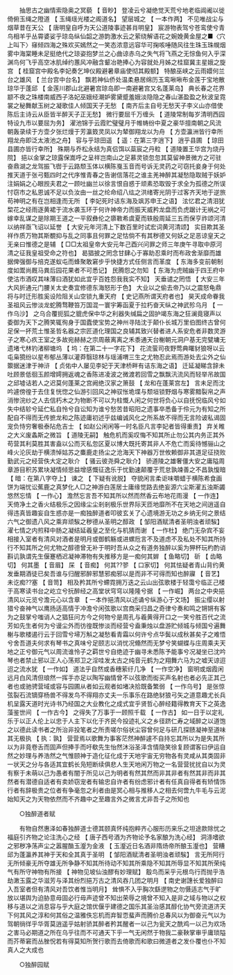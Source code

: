 <!-- { "loadSidebar": true } -->
　　抽思古之幽情索隐奥之冥藐 【 音眇】 登凌云兮凝绝觉天荒兮地老临阊阇以徙倚俯玉绳之隥道 【 玉绳瑶光楼之阁道名】 望层城之 【 一本作两】 不见唯战尘与烟草昔在天公 【 唐明皇自呼为天公道陵事迹甚肖明皇】 宸游物表驾兮苍鸾使兮青鸟相羊乎丛霄婆娑乎琼岛纵仙韶之游韵激水云之萦绕解语花之婉娩黄金屋之■〈穴上叫下〉窱倾四海之殊欢买嫣然之一笑态浓意远容华可掬咳唾随风往生珠玉珠幌烟雾中海棠睡未足挺绝代之琼姿抱梦兰之心曲谅赤乌之失气将飞燕之无悰鱼何入乎深渊鸟何飞乎高空冰肌绰约蕙风冲融含颦冶艳捧心为容就处月姊之桂窟冀主星娥之旋宫 【 桂窟宫中殿名李妃奏乞坤仪殿避暑章庙使彻其殿额】 特酿巫峡之云雨嬛何兰台之雄风 【 兰台宫中台名】 飘若神仙侨处温柔悬居绵历玉鸾啾啾布金莲于宝地散琼华于蓬邱 【 金莲川郡山北避暑宫琼岛即一南避暑宫又名蓬莱岛】 典长春之花界颛不夜之珠楼南威西子洛妃巫娥经潮妒雾黛蹙羞娥淡隐隐之春山湛盈盈之秋波呈霓裳之秘舞献玉树之凝歌佳人倾国天子无愁 【 南齐后主自号无愁天子李义山亦借使陈后主诗云从臣皆半醉天子正无愁】 微行要屈千万缠头 【 道陵常制每岁清明西园特设九市以要屈为务】 濯池锦于云霞贮璧璧月于帷帱纷中夏之豪华擅南朝之风流朝轰录续于方壶夕张烂熳于芳瀛笯灵凤以为辇御翔龙以为舟 【 方壶瀛洲皆行幸所翔龙舟即泛太液池之舟】 容与乎琼田遥 【 遥：在第三字逍下】 逍乎县圃 【 琼田县圃亦皆行幸所】 殊期与乔松永结为真侣饵以蘂宸之丹粒 【 道陵置王华宫为烧丹院】 挹以金掌之琼露保嵩呼之呈祥岂南山之足慕灵锁忽忽其莫留神景微方之可驻奋鼎湖之龙驾振飞辔于云路颓玉体以横陈戛玉音而号诉无灵药之可窃托妾身于何处推天道于张弓甄四时之代序惟青春之告谢信落花之谁主羌神醉其凝愁隐取贼于妖妒注娟娟之心眼觊夫君之一顾吐幽兰以徐言恨自惑于顽素恐取毁于求全为孤德之所误忖窃市之私恩诚不足以负汝由一丝之纶命绍八纮之洪绪寄光阴于过客齐天地于逆旅苟神明之有在岂相逢而无所 【 李妃死时诘东海及飒苏申王之语】 泫忆君之清泪犹棃花之经雨逐黄裙于流水袭玉环于何许神帝力而振天威矜龙盘而负虎踞计无祸之可嫁幸乱谋之是除期王道之一平叙彝伦之隳斁希虞夏而轶殷周延三五而保亨祚颂河清以纳祥亟飞诏以延誉 【 大安元年河清上下数百里时试宏词黄河清颂】 实目欺其圣祥作质万物其斯覩抑与乱之同事且何罪之足怙倘不有其秽德又何妖之足恶谅皇天之无亲曰惟德之是辅 【 □□太祖皇帝大安元年己酉兴问罪之师三年庚午寻取中原河清之征我皇祖受命之符也】 曷猖披之罔念甘肆心于寡助忍乘时而布政舍渐靡而雄据俾强御与掊克遂蚁屯而蜂聚敢窘步乎快捷方式任侧言而革度 【 东海多变前朝制度如鬻尚厩马粪后园花果者不可悉记】 民腾怨之勿知 【 东海为虎贼幽于四王府中使沽市酒叹其味薄曰酒犹如此宜乎百姓怨我我实不知】 天垂谴之罔悟 【 大安三年大风折通元门腰关太史奏宜修德东海怒形于色】 大业以之偷去帝乃以之震怒龟鼎将与时迁形胜奚设险阻关山空锁九重天府 【 史记燕所谓天府者也】 昊天成命眷我圣祖风云惨淡龙蛇腾骛鞭笞万国混一寰宇筹函夏于拉朽奋天纵之神武殄乌月 【 一作乌沙】 之乌合覆扼狐之貔虎保中华之利器失缄扁之固护竭东海之狂澜竟寝声以委御为天下之腾笑辄徇身于国蠹使宝势之神州寻陆沈于颠仆长城万里伯图终古曾何足保一抔荒土惟圣哲名器之宗匠道化理国之良辅其致兴替者进人系安危者非数灵游子之寒心疚王室之多故宛赫赫之宗周蔽离离之禾黍通天台榭朝元洞户基无完甓墉无遗堵弋林钓渚柳塘坞 【 坞：在第二十一字花下】 花流萤司夜野莺典曙豺狼呀以云屯枭獍纷以星布郁丛薄以灌莽翳琼林与瑶浦喟三生之尤物忍此焉而游处去尘外之仙籞据迷津于神浒 【 贞佑中人屡见李妃于天津桥畔有诘东海之语】 迁延凝睇含辞未吐顾景低徊玉颜增嫮拥返魂之香陈进凌波之微渡若回雪之飘飘汛流风而轻举吊故国之邱墟诘若人之迟莫何蓬莱之宫阙绝汉家之箫鼓 【 龙和在蓬莱宫左】 言未足而沈吟遽傍徨于去住复恍惚之仙游引回风之神驭怅垝堞与颓垣锁野烟与寒雾黯裂帛之声消惨浣纱之人去信朽木之为物断不可以为柱慨人闲之何世将负心以自抚怳临风兮如失中结轸兮延伫私自怜兮自讼知为谁兮愁苦昔昭阳之遗事卒悉备于伶元为有知之所配自不得而无传摭龙和之陈迹庸初述乎兹编诚风化之所系故不得而无言险诐私谒固宠负恃穷奢极泰阽危吉士 【 如赵公闲闲等一时名臣凡言李妃者皆得重责】 弃关睢之大义废螽斯之微旨 【 道陵无嗣】 触危机而奚叹悔不知其所止勿公其内务正其外苟营其利莫胜其害盍以公而灭私忽区夏以博大既托寄其非人不危亡而奚待憾骊山之峰火沦灰劫于横溃悼姑苏之麋鹿走扬尘之沧海天下神器万世攸赖御非其道足征挠败勤武元之经营佚大定之耿介 【 骚云彼尧舜之耿介】 骄道陵之雄奢僵大安之庸隘周章游目积苏累块凝情倾思益增感慨征逸乐于忧勤速颠覆于荒怠孰竦善之不昌孰愎暗 【 暗：在第八字夺上】 谏之 【 下疑有讹脱】 夺貌闲言柔讵味嚼蜡于横陈希食画饼为端忧讼蕉鹿之真梦化人□之神游白莲居士庸缘觉路去绝妄源六尘斯濯五浊斯蠲悠然忘情 【 一作心】 澹然忘言吾不知其所以然而然香云布地花雨漫 【 一作连】 天倚净土之香火结极乐之因缘尘尘剎剎极乐世界际天匝地靡所不在天地之间逍遥自得违真皆趣妄自生惑亦是一痴独醉道者叩彼玄关了心遗境游无功之乡纳无何之景结六气之御遗八风之乘弃顽騃之秽德从圣明之醇政 【 邹阳酒赋清者圣明浊者顽騃】 濯七情之内煎释中肠之凝结延羲皇之至化与机猜而谢 【 一作杜】 绝门无杂宾不妄相接入室者有清风对酒者是明月或御鹤觞或进螺卮言不及道虑不及私处不知其所持行不知其所之何尤物之醇德曾无补于明时吾从众之有道务独醉以奚为狎杯玩杓酌诮斟讥孰谓先生偃蹇栖迟凝神滞物有失推移方是一痴何其婩 【 鱼略切】 斫 【 齿略切】 何其墨 【 音眉】 杘 【 音痴】 何其??翏 【 口家切】 何其怯疑者青山背约黄发垂期酒徒已矣吾谁与归醒邪醉邪慧邪痴邪以是而非不可得而知也醉寱 【 音艺】 未讫痴??塞 【 音笥】 相及矜其所兮螮霓拥万迭之云山出弦歌楼于轻霭兮临正己楼于高寒读书台之屹立兮抏醉经之高堂状穹穹以隆隆兮据 【 一作崛】 两台之中央挹清风以元览兮澹元心以含章 【 一本作挹清风以述诵兮纵游心于文场】 振尘缨以射猎兮奋神气以鹰扬适高情于冲澹兮闲弦歌以宫商采归昌之奇律兮奏和鸣之锵锵有客为之鼓掌兮嗤诮人之猖狂问方今之何物兮是周孔与羲黄得开口之一笑兮胜百代之流芳如先生者何为兮谩尘外而彷徨既惨淡而经营兮盍秉烛以盘游贮倾城与倾国兮遍舞榭与歌楼遏行云于回雪兮埽万斛之凝愁看青霜以何许兮点华鬓以成秋甚矣子之难悟兮舍吾道夫何求有琴书之真味兮足颐志以消忧况翛然而无梦兮笑蝴蝶与庄周乘夫天地之正兮御元气以周流谁怜子之羁世兮自绝迹于幽寻未悉陈予能事兮况凝坐已沈吟琴也者禁止邪以正人心荡郑卫之淫哇发太古之纯音元鹤为之翔舞六马为之嘘天谅迢迢之流水犹 【 一作如】 道法乎自然或香穗萦纡几净 【 一作空净】 窗明或烟霞闲远月白风清但琅然一挥手亦足以陶写幽情曾不以弦歌而衒买声名射也者必先正其己者也或驰骋营域或容与园圃从者如云观者如堵决拾既备繁弱 【 一作乌号】 是张惊弦裂石流镝穿杨兽不得发鸟不得翔亦丈夫一乐事乐在路绝豺狼弓矢之道意趣尤长兵机呈露天道时光诗书乃经国之大业教化之成式宜乎贤哲心醉经籍得教育天下之英逸藻鉴世间 【 一作古今】 之得失了万事于一顾照千载 【 一作古】 如一日于以定礼乐于以正人伦上以忠于人主下以化于齐民今投迹礼义之乡径跻仁寿之域醉之以道饱之以德此读书者之所治非投笔者之所责嗟尔俗状尘容曾何足与研几探赜凝神至道味其无极执 【 执：孰】 营营焉以歌舞为事客茫然神醉遽不自持忘其所以为是失其所以为非竟卷舌而固声但捧手而吁欷先生怡然沐浴圣泽含情隐笑徐复顾谓客曰伊运自然之妙理与养浩然之气惟颐神于造化征化成于天地宇宙无穷物各有灵咸从其类固非一状天之分与各适其宜鹤长凫短断续俱悲人生天地闲万物之一名营营扰扰自以为灵有察于未萌以己为愚者有闇于所见以己为明者有然其然而非其非者有然其非而非其然者有潜德自适者有卖娇窃宠者有输忠自许者有纷虑邪计者有任真自得者有矫情饰行者有辞极贵之位者有争毫忽之利者由是冥心相与推移人之相去何啻九牛毛与云泥始知天之为天物依然而不齐趣中之至趣言外之微言尤非吾子之所知也 

　　○独醉道者赋 

　　有物自然惠泽如春独醉道士德其颐真怀纯抱粹齐心服形历来乐之坦途款除忧之福庭引齐物之论注洗心之经 【 唐子西号酒为齐物论予名家酿为洗心经】 洞涤嗜欲之邪秽净荡声尘之嚣腥酳玉瀣为金液 【 玉瀣近日名酒非隋炀帝所酿玉瀣也】 营糟邱为蓬瀛养其神于天和全其真于圣明 【 邹阳酒赋清者圣明浊者顽騃】 言无所阿行无所倾豪无所夺雄无所争静不知其所待动不知其所乘隐不知其所辱显不知其所荣纯气有所守神物有所接 【 神物见坡仙浊醪有妙理赋】 鷇鸟而采乎元根鸟行而抛乎浩劫潄玉露之华滋芳与泽其纷烈挹万古之清风吞几团之明月 【 南史谢譓长爱独醉曰入吾室者但有清风对吾饮者惟当明月】 耸惧不入乎胸次繇遻物之勿慑适志气于旷放以堪舆为迫胁意毋固必行毋声迹曾不知出荣辱之境曾不知入是非之域与物以之权移与道以之消息容与乎大庭之馆优偃乎建德之国乐其圣治感其醇化协气旁流道济天下何其风之淳和何其俗之温雅佚忘机而弃智恧蜚声而腾价总春风以为御奋元气以为驾朝徜徉乎华胥莫逍遥乎姑射骄其醉者矜其醒者一以己为瓮天之酰鸡一以己为欢场之害马必期道之所在乌乎往而不可通天下乎一气无闲然于物我二豪鞅掌审乎庸琐隘而芥蒂窘而丛脞怳若有得莫知所贺行歌而去倚歌而和歌曰微道者之发仆覆也仆不知真人之大成也 

　　○独醉园赋 

